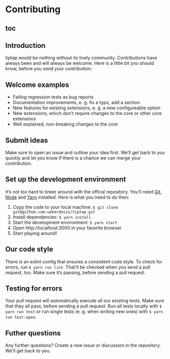 # Contributing

## toc

## Introduction
tiptap would be nothing without its lively community. Contributions have always been and will always be welcome. Here is a little bit you should know, before you send your contribution:

## Welcome examples
* Failing regression tests as bug reports
* Documentation improvements, e. g. fix a typo, add a section
* New features for existing extensions, e. g. a new configureable option
* New extensions, which don’t require changes to the core or other core extensions
* Well explained, non-breaking changes to the core

## Submit ideas
Make sure to open an issue and outline your idea first. We’ll get back to you quickly and let you know if there is a chance we can merge your contribution.

## Set up the development environment
It’s not too hard to tinker around with the offical repository. You’ll need [Git](https://github.com/git-guides/install-git), [Node](https://nodejs.org/en/download/) and [Yarn](https://classic.yarnpkg.com/en/docs/install/#mac-stable) installed. Here is what you need to do then:

1. Copy the code to your local machine: `$ git clone git@github.com:ueberdosis/tiptap.git`
2. Install dependencies: `$ yarn install`
3. Start the development environment: `$ yarn start`
4. Open http://localhost:3000 in your favorite browser.
5. Start playing around!

## Our code style
There is an eslint config that ensures a consistent code style. To check for errors, run `$ yarn run lint`. That’ll be checked when you send a pull request, too. Make sure it’s passing, before sending a pull request.

## Testing for errors
Your pull request will automatically execute all our existing tests. Make sure that they all pass, before sending a pull request. Run all tests locally with `$ yarn run test` or run single tests (e. g. when writing new ones) with `$ yarn run test:open`.

## Futher questions
Any further questions? Create a new issue or discussion in the repository. We’ll get back to you.

